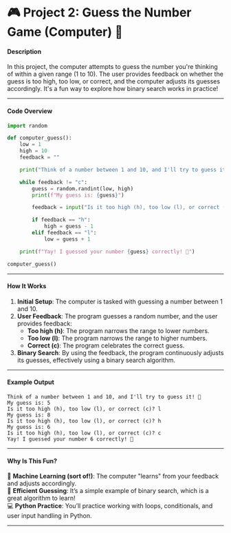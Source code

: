 # 🎮 **Project 2: Guess the Number Game (Computer)** 🤖

#### **Description**  
In this project, the computer attempts to guess the number you're thinking of within a given range (1 to 10). The user provides feedback on whether the guess is too high, too low, or correct, and the computer adjusts its guesses accordingly. It's a fun way to explore how binary search works in practice!

---

#### **Code Overview**

```python
import random

def computer_guess():
    low = 1
    high = 10
    feedback = ""

    print("Think of a number between 1 and 10, and I'll try to guess it! 🤔")

    while feedback != "c":
        guess = random.randint(low, high)
        print(f"My guess is: {guess}")

        feedback = input("Is it too high (h), too low (l), or correct (c)? ").lower()

        if feedback == "h":
            high = guess - 1
        elif feedback == "l":
            low = guess + 1

    print(f"Yay! I guessed your number {guess} correctly! 🎉")

computer_guess()
```

---

#### **How It Works**  
1. **Initial Setup**: The computer is tasked with guessing a number between 1 and 10.
2. **User Feedback**: The program guesses a random number, and the user provides feedback:
    - **Too high (h)**: The program narrows the range to lower numbers.
    - **Too low (l)**: The program narrows the range to higher numbers.
    - **Correct (c)**: The program celebrates the correct guess.
3. **Binary Search**: By using the feedback, the program continuously adjusts its guesses, effectively using a binary search algorithm.

---

#### **Example Output**

```
Think of a number between 1 and 10, and I'll try to guess it! 🤔
My guess is: 5
Is it too high (h), too low (l), or correct (c)? l
My guess is: 8
Is it too high (h), too low (l), or correct (c)? h
My guess is: 6
Is it too high (h), too low (l), or correct (c)? c
Yay! I guessed your number 6 correctly! 🎉
```

---

#### **Why Is This Fun?**
🤖 **Machine Learning (sort of!)**: The computer "learns" from your feedback and adjusts accordingly.  
🎯 **Efficient Guessing**: It’s a simple example of binary search, which is a great algorithm to learn!  
💻 **Python Practice**: You’ll practice working with loops, conditionals, and user input handling in Python.

---
